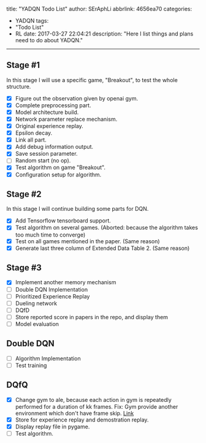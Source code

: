title: "YADQN Todo List"
author: SErAphLi
abbrlink: 4656ea70
categories:
  - YADQN
tags:
  - "Todo List"
  - RL
date: 2017-03-27 22:04:21
description: "Here I list things and plans need to do about YADQN."
---

## Stage #1

In this stage I will use a specific game, "Breakout", to test the whole structure. 

- [x] Figure out the observation given by openai gym.
- [x] Complete preprocessing part.
- [x] Model architecture build.
- [x] Network parameter replace mechanism.
- [x] Original experience replay.
- [x] Epsilon decay.
- [x] Link all part.
- [x] Add debug information output.
- [x] Save session parameter.
- [ ] Random start (no op).
- [x] Test algorithm on game "Breakout".
- [x] Configuration setup for algorithm.

## Stage #2

In this stage I will continue building some parts for DQN.

- [x] Add Tensorflow tensorboard support.
- [x] Test algorithm on several games. (Aborted: because the algorithm takes too much time to converge)
- [x] Test on all games mentioned in the paper. (Same reason)
- [x] Generate last three column of Extended Data Table 2. (Same reason)

## Stage #3

- [x] Implement another memory mechanism
- [ ] Double DQN Implementation
- [ ] Prioritized Experience Replay
- [ ] Dueling network
- [ ] DQfD
- [ ] Store reported score in papers in the repo, and display them
- [ ] Model evaluation

## Double DQN

- [ ] Algorithm Implementation
- [ ] Test training

## DQfQ

- [x] Change gym to ale, because each action in gym is repeatedly performed for a duration of kk frames. Fix: Gym provide another environment which don't have frame skip. [Link][1]
- [x] Store for experience replay and demostration replay.
- [x] Display replay file in pygame.
- [ ] Test algorithm.

[1]: https://github.com/openai/gym/blob/master/gym/envs/__init__.py#L344-L350
